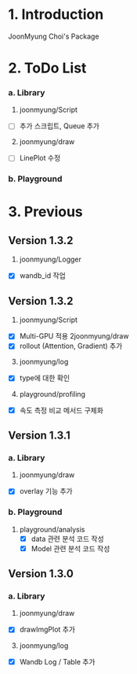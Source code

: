 # 1. Introduction
JoonMyung Choi's Package


# 2. ToDo List
### a. Library 
1. joonmyung/Script
 - [ ] 추가 스크립트, Queue 추가 

2. joonmyung/draw 
 - [ ] LinePlot 수정
 
### b. Playground


# 3. Previous
## Version 1.3.2
1. joonmyung/Logger
 - [X] wandb_id 작업

## Version 1.3.2
1. joonmyung/Script
 - [X] Multi-GPU 적용
2joonmyung/draw
 - [X] rollout (Attention, Gradient) 추가   
3. joonmyung/log
 - [X] type에 대한 확인
4. playground/profiling
 - [X] 속도 측정 비교 메서드 구체화


## Version 1.3.1
### a. Library
1. joonmyung/draw 
 - [X] overlay 기능 추가

### b. Playground
1. playground/analysis
   - [X] data  관련 분석 코드 작성
   - [X] Model 관련 분석 코드 작성
   
## Version 1.3.0
### a. Library 
1. joonmyung/draw
 - [X] drawImgPlot 추가   

3. joonmyung/log
- [X] Wandb Log / Table 추가